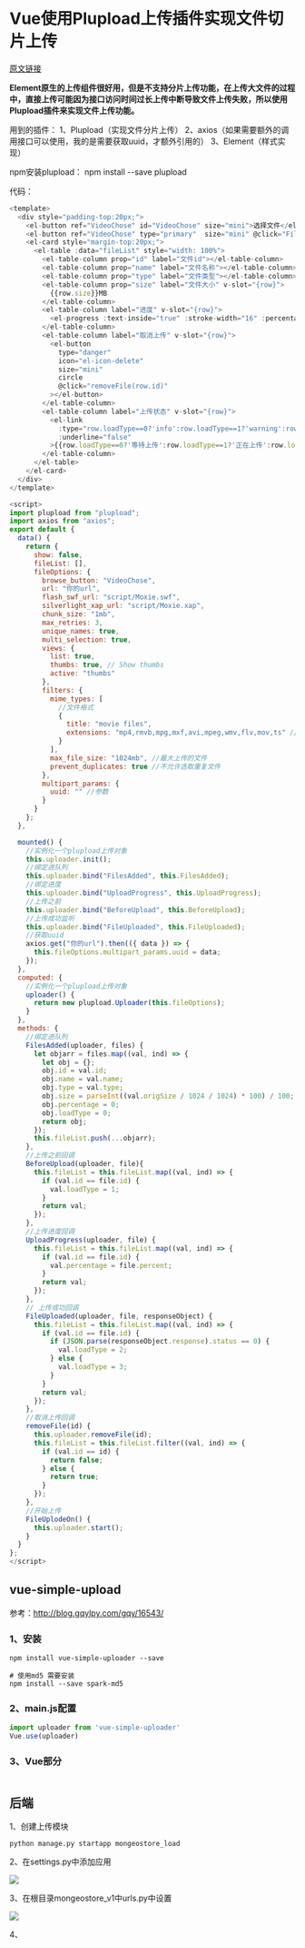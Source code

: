 # Vue使用Plupload上传插件实现文件切片上传

[原文链接](https://blog.csdn.net/Bug_MakerQAQ/article/details/105835492?utm_medium=distribute.pc_relevant.none-task-blog-BlogCommendFromMachineLearnPai2-1.edu_weight&depth_1-utm_source=distribute.pc_relevant.none-task-blog-BlogCommendFromMachineLearnPai2-1.edu_weight)

**Element原生的上传组件很好用，但是不支持分片上传功能，在上传大文件的过程中，直接上传可能因为接口访问时间过长上传中断导致文件上传失败，所以使用Plupload插件来实现文件上传功能。**

用到的插件：
1、Plupload（实现文件分片上传）
2、axios（如果需要额外的调用接口可以使用，我的是需要获取uuid，才额外引用的）
3、Element（样式实现）

npm安装plupload：
npm install --save plupload

代码：

```javascript
<template>
  <div style="padding-top:20px;">
    <el-button ref="VideoChose" id="VideoChose" size="mini">选择文件</el-button>
    <el-button ref="VideoChose" type="primary"  size="mini" @click="FileUplodeOn">开始上传</el-button>
    <el-card style="margin-top:20px;">
      <el-table :data="fileList" style="width: 100%">
        <el-table-column prop="id" label="文件id"></el-table-column>
        <el-table-column prop="name" label="文件名称"></el-table-column>
        <el-table-column prop="type" label="文件类型"></el-table-column>
        <el-table-column prop="size" label="文件大小" v-slot="{row}">
          {{row.size}}MB
        </el-table-column>
        <el-table-column label="进度" v-slot="{row}">
          <el-progress :text-inside="true" :stroke-width="16" :percentage="row.percentage"></el-progress>
        </el-table-column>
        <el-table-column label="取消上传" v-slot="{row}">
          <el-button
            type="danger"
            icon="el-icon-delete"
            size="mini"
            circle
            @click="removeFile(row.id)"
          ></el-button>
        </el-table-column>
        <el-table-column label="上传状态" v-slot="{row}">
          <el-link
            :type="row.loadType==0?'info':row.loadType==1?'warning':row.loadType==2?'success':'danger'"
            :underline="false"
          >{{row.loadType==0?'等待上传':row.loadType==1?'正在上传':row.loadType==2?'上传成功':'上传失败'}}</el-link>
        </el-table-column>
      </el-table>
    </el-card>
  </div>
</template>

<script>
import plupload from "plupload";
import axios from "axios";
export default {
  data() {
    return {
      show: false,
      fileList: [],
      fileOptions: {
        browse_button: "VideoChose",
        url: "你的url",
        flash_swf_url: "script/Moxie.swf",
        silverlight_xap_url: "script/Moxie.xap",
        chunk_size: "1mb",
        max_retries: 3,
        unique_names: true,
        multi_selection: true,
        views: {
          list: true,
          thumbs: true, // Show thumbs
          active: "thumbs"
        },
        filters: {
          mime_types: [
            //文件格式
            {
              title: "movie files",
              extensions: "mp4,rmvb,mpg,mxf,avi,mpeg,wmv,flv,mov,ts" //文件格式
            }
          ],
          max_file_size: "1024mb", //最大上传的文件
          prevent_duplicates: true //不允许选取重复文件
        },
        multipart_params: {
          uuid: "" //参数
        }
      }
    };
  },

  mounted() {
    //实例化一个plupload上传对象
    this.uploader.init();
    //绑定进队列
    this.uploader.bind("FilesAdded", this.FilesAdded);
    //绑定进度
    this.uploader.bind("UploadProgress", this.UploadProgress);
    //上传之前
    this.uploader.bind("BeforeUpload", this.BeforeUpload);
    //上传成功监听
    this.uploader.bind("FileUploaded", this.FileUploaded);
    //获取uuid
    axios.get("你的url").then(({ data }) => {
      this.fileOptions.multipart_params.uuid = data;
    });
  },
  computed: {
    //实例化一个plupload上传对象
    uploader() {
      return new plupload.Uploader(this.fileOptions);
    }
  },
  methods: {
    //绑定进队列
    FilesAdded(uploader, files) {
      let objarr = files.map((val, ind) => {
        let obj = {};
        obj.id = val.id;
        obj.name = val.name;
        obj.type = val.type;
        obj.size = parseInt((val.origSize / 1024 / 1024) * 100) / 100;
        obj.percentage = 0;
        obj.loadType = 0;
        return obj;
      });
      this.fileList.push(...objarr);
    },
    //上传之前回调
    BeforeUpload(uploader, file){
      this.fileList = this.fileList.map((val, ind) => {
        if (val.id == file.id) {
          val.loadType = 1;
        }
        return val;
      });
    },
    //上传进度回调
    UploadProgress(uploader, file) {
      this.fileList = this.fileList.map((val, ind) => {
        if (val.id == file.id) {
          val.percentage = file.percent;
        }
        return val;
      });
    },
    // 上传成功回调
    FileUploaded(uploader, file, responseObject) {
      this.fileList = this.fileList.map((val, ind) => {
        if (val.id == file.id) {
          if (JSON.parse(responseObject.response).status == 0) {
            val.loadType = 2;
          } else {
            val.loadType = 3;
          }
        }
        return val;
      });
    },
    //取消上传回调
    removeFile(id) {
      this.uploader.removeFile(id);
      this.fileList = this.fileList.filter((val, ind) => {
        if (val.id == id) {
          return false;
        } else {
          return true;
        }
      });
    },
    //开始上传
    FileUplodeOn() {
      this.uploader.start(); 
    }
  }
};
</script>
```



## vue-simple-upload

参考：http://blog.gqylpy.com/gqy/16543/

### 1、安装

```shell
npm install vue-simple-uploader --save

# 使用md5 需要安装
npm install --save spark-md5
```

### 2、main.js配置

```js
import uploader from 'vue-simple-uploader'
Vue.use(uploader)
```

### 3、Vue部分

```vue

```



## 后端

1、创建上传模块

```
python manage.py startapp mongeostore_load
```

2、在settings.py中添加应用

![](IMG/微信截图_20201023215205.png)

3、在根目录mongeostore_v1中urls.py中设置

![](IMG/微信截图_20201023215558.png)



4、



